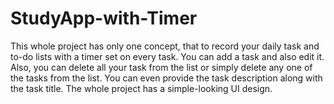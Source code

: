 # StudyApp-with-Timer
This whole project has only one concept, that to record your daily task and to-do lists with a timer set on every task. You can add a task and also edit it. Also, you can delete all your task from the list or simply delete any one of the tasks from the list. You can even provide the task description along with the task title. The whole project has a simple-looking UI design.

